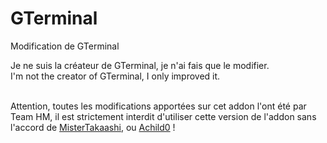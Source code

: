 GTerminal
=========

Modification de GTerminal

Je ne suis la créateur de GTerminal, je n'ai fais que le modifier.<br>
I'm not the creator of GTerminal, I only improved it.<br><br>

Attention, toutes les modifications apportées sur cet addon l'ont été par Team HM, il est strictement interdit d'utiliser cette version de l'addon sans l'accord de <a href="http://steamcommunity.com/profiles/76561198024273068/">MisterTakaashi</a>, ou <a href="http://steamcommunity.com/profiles/76561198044188822/">Achild0</a> !
